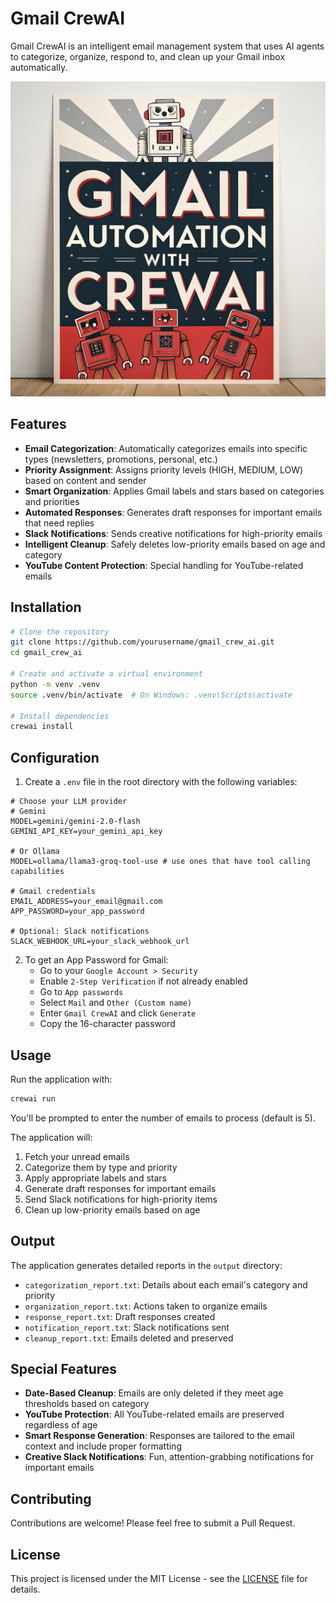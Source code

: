 # Gmail CrewAI

Gmail CrewAI is an intelligent email management system that uses AI agents to categorize, organize, respond to, and clean up your Gmail inbox automatically.

![Gmail Automation](./assets/gmail-automation.jpg)
## Features

- **Email Categorization**: Automatically categorizes emails into specific types (newsletters, promotions, personal, etc.)
- **Priority Assignment**: Assigns priority levels (HIGH, MEDIUM, LOW) based on content and sender
- **Smart Organization**: Applies Gmail labels and stars based on categories and priorities
- **Automated Responses**: Generates draft responses for important emails that need replies
- **Slack Notifications**: Sends creative notifications for high-priority emails
- **Intelligent Cleanup**: Safely deletes low-priority emails based on age and category
- **YouTube Content Protection**: Special handling for YouTube-related emails

## Installation

```bash
# Clone the repository
git clone https://github.com/yourusername/gmail_crew_ai.git
cd gmail_crew_ai

# Create and activate a virtual environment
python -m venv .venv
source .venv/bin/activate  # On Windows: .venv\Scripts\activate

# Install dependencies
crewai install
```

## Configuration

1. Create a `.env` file in the root directory with the following variables:

```
# Choose your LLM provider
# Gemini
MODEL=gemini/gemini-2.0-flash
GEMINI_API_KEY=your_gemini_api_key

# Or Ollama
MODEL=ollama/llama3-groq-tool-use # use ones that have tool calling capabilities

# Gmail credentials
EMAIL_ADDRESS=your_email@gmail.com
APP_PASSWORD=your_app_password

# Optional: Slack notifications
SLACK_WEBHOOK_URL=your_slack_webhook_url
```

2. To get an App Password for Gmail:
   - Go to your `Google Account > Security`
   - Enable `2-Step Verification` if not already enabled
   - Go to `App passwords`
   - Select `Mail` and `Other (Custom name)`
   - Enter `Gmail CrewAI` and click `Generate`
   - Copy the 16-character password

## Usage

Run the application with:

```bash
crewai run
```

You'll be prompted to enter the number of emails to process (default is 5).

The application will:
1. Fetch your unread emails
2. Categorize them by type and priority
3. Apply appropriate labels and stars
4. Generate draft responses for important emails
5. Send Slack notifications for high-priority items
6. Clean up low-priority emails based on age

## Output

The application generates detailed reports in the `output` directory:
- `categorization_report.txt`: Details about each email's category and priority
- `organization_report.txt`: Actions taken to organize emails
- `response_report.txt`: Draft responses created
- `notification_report.txt`: Slack notifications sent
- `cleanup_report.txt`: Emails deleted and preserved

## Special Features

- **Date-Based Cleanup**: Emails are only deleted if they meet age thresholds based on category
- **YouTube Protection**: All YouTube-related emails are preserved regardless of age
- **Smart Response Generation**: Responses are tailored to the email context and include proper formatting
- **Creative Slack Notifications**: Fun, attention-grabbing notifications for important emails

## Contributing

Contributions are welcome! Please feel free to submit a Pull Request.

## License

This project is licensed under the MIT License - see the [LICENSE](LICENSE) file for details.
